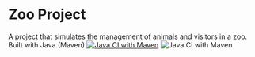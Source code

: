 
# Zoo Project
A project that simulates the management of animals and visitors in a zoo. Built with Java.(Maven)
[![Java CI with Maven](https://github.com/Niihaad/-POO_Repository1/actions/workflows/main.yml/badge.svg)](https://github.com/Niihaad/-POO_Repository1/actions/workflows/main.yml)
![Java CI with Maven](https://github.com/USER/REPO/actions/workflows/maven.yml/badge.svg)
